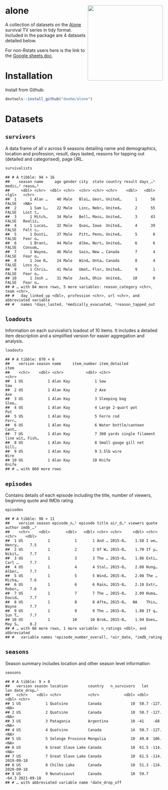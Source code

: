 
# alone <img src='dev/images/alone hex.png' align="right" height="240" />

A collection of datasets on the
[Alone](https://www.history.com/shows/alone) survival TV series in tidy
format. Included in the package are 4 datasets detailed below.

For non-Rstats users here is the link to the [Google sheets
doc](https://docs.google.com/spreadsheets/d/1-ZGasLGFVv6t50cOOhcA0SW68jdBIASTh3KFA2o1PQY/edit?usp=sharing).

# Installation

Install from Github:

``` r
devtools::install_github("doehm/alone")
```

# Datasets

## `survivors`

A data frame of all v across 9 seasons detailing name and demographics,
location and profession, result, days lasted, reasons for tapping out
(detailed and categorised), page URL.

``` r
survivalists
```

    ## # A tibble: 94 × 16
    ##    season name     age gender city  state country result days_…¹ medic…² reaso…³
    ##     <dbl> <chr>  <dbl> <chr>  <chr> <chr> <chr>    <dbl>   <dbl> <lgl>   <chr>  
    ##  1      1 Alan …    40 Male   Blai… Geor… United…      1      56 FALSE   <NA>   
    ##  2      1 Sam L…    22 Male   Linc… Nebr… United…      2      55 FALSE   Lost t…
    ##  3      1 Mitch…    34 Male   Bell… Mass… United…      3      43 FALSE   Realiz…
    ##  4      1 Lucas…    32 Male   Quas… Iowa  United…      4      39 FALSE   Felt c…
    ##  5      1 Dusti…    37 Male   Pitt… Penn… United…      5       8 FALSE   Fear o…
    ##  6      1 Brant…    44 Male   Albe… Nort… United…      6       6 FALSE   Consum…
    ##  7      1 Wayne…    46 Male   Sain… New … Canada       7       4 FALSE   Fear o…
    ##  8      1 Joe R…    24 Male   Wind… Onta… Canada       8       4 FALSE   Loss o…
    ##  9      1 Chris…    41 Male   Umat… Flor… United…      9       1 FALSE   Fear o…
    ## 10      1 Josh …    31 Male   Jack… Ohio  United…     10       0 FALSE   Fear o…
    ## # … with 84 more rows, 5 more variables: reason_category <chr>, team <chr>,
    ## #   day_linked_up <dbl>, profession <chr>, url <chr>, and abbreviated variable
    ## #   names ¹​days_lasted, ²​medically_evacuated, ³​reason_tapped_out

## `loadouts`

Information on each survivalist’s loadout of 10 items. It includes a
detailed item description and a simplified version for easier
aggregation and analysis.

``` r
loadouts
```

    ## # A tibble: 870 × 6
    ##    version season name     item_number item_detailed                       item 
    ##    <chr>    <dbl> <chr>          <dbl> <chr>                               <chr>
    ##  1 US           1 Alan Kay           1 Saw                                 Saw  
    ##  2 US           1 Alan Kay           2 Axe                                 Axe  
    ##  3 US           1 Alan Kay           3 Sleeping bag                        Slee…
    ##  4 US           1 Alan Kay           4 Large 2-quart pot                   Pot  
    ##  5 US           1 Alan Kay           5 Ferro rod                           Ferr…
    ##  6 US           1 Alan Kay           6 Water bottle/canteen                Cant…
    ##  7 US           1 Alan Kay           7 300 yards single filament line wit… Fish…
    ##  8 US           1 Alan Kay           8 Small gauge gill net                Gill…
    ##  9 US           1 Alan Kay           9 3.5lb wire                          Wire 
    ## 10 US           1 Alan Kay          10 Knife                               Knife
    ## # … with 860 more rows

## `episodes`

Contains details of each episode including the title, number of viewers,
beginning quote and IMDb rating

``` r
episodes
```

    ## # A tibble: 98 × 11
    ##    version season episode_n…¹ episode title air_d…² viewers quote author imdb_…³
    ##    <chr>    <dbl>       <dbl>   <dbl> <chr> <chr>     <dbl> <chr> <chr>    <dbl>
    ##  1 US           1           1       1 And … 2015-0…    1.58 I we… Henry…     7.5
    ##  2 US           1           2       2 Of W… 2015-0…    1.70 If y… Nikit…     7.7
    ##  3 US           1           3       3 The … 2015-0…    1.86 Exti… Carl …     7.7
    ##  4 US           1           4       4 Stal… 2015-0…    2.08 Hung… Alber…     7.7
    ##  5 US           1           5       5 Wind… 2015-0…    2.08 The … Micha…     7.6
    ##  6 US           1           6       6 Rain… 2015-0…    2.18 Extr… Rober…     7.6
    ##  7 US           1           7       7 The … 2015-0…    2.09 Huma… David…     7.7
    ##  8 US           1           8       8 Afte… 2015-0…   NA    This… Wayne      7.7
    ##  9 US           1           9       9 The … 2015-0…    1.80 If q… Sun T…     7.7
    ## 10 US           1          10      10 Brok… 2015-0…    1.94 Does… May S…     8.2
    ## # … with 88 more rows, 1 more variable: n_ratings <dbl>, and abbreviated
    ## #   variable names ¹​episode_number_overall, ²​air_date, ³​imdb_rating

## `seasons`

Season summary includes location and other season level information

``` r
seasons
```

    ## # A tibble: 9 × 8
    ##   version season location         country   n_survivors   lat    lon date_drop…¹
    ##   <chr>    <dbl> <chr>            <chr>           <dbl> <dbl>  <dbl> <chr>      
    ## 1 US           1 Quatsino         Canada             10  50.7 -127.  <NA>       
    ## 2 US           2 Quatsino         Canada             10  50.7 -127.  <NA>       
    ## 3 US           3 Patagonia        Argentina          10 -41    -68   <NA>       
    ## 4 US           4 Quatsino         Canada             14  50.7 -127.  <NA>       
    ## 5 US           5 Selenge Province Mongolia           10  49.8  106.  <NA>       
    ## 6 US           6 Great Slave Lake Canada             10  61.5 -114.  <NA>       
    ## 7 US           7 Great Slave Lake Canada             10  61.5 -114.  2019-09-18 
    ## 8 US           8 Chilko Lake      Canada             10  51.3 -124.  2020-09-18 
    ## 9 US           9 Nunatsiavut      Canada             10  59.7  -64.3 2021-09-18 
    ## # … with abbreviated variable name ¹​date_drop_off
